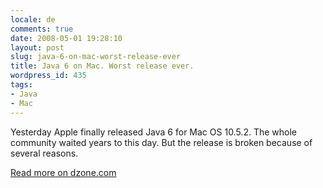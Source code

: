 ```yaml
---
locale: de
comments: true
date: 2008-05-01 19:28:10
layout: post
slug: java-6-on-mac-worst-release-ever
title: Java 6 on Mac. Worst release ever.
wordpress_id: 435
tags:
- Java
- Mac
---
```


Yesterday Apple finally released Java 6 for Mac OS 10.5.2. The whole community
waited years to this day. But the release is broken because of several reasons.

[Read more on dzone.com](http://java.dzone.com/news/java-6-mac-worsest-release-eve)
